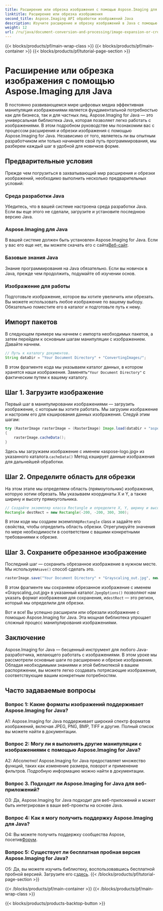```yaml
---
title: Расширение или обрезка изображения с помощью Aspose.Imaging для Java
linktitle: Расширение или обрезка изображения
second_title: Aspose.Imaging API обработки изображений Java
description: Изучите расширение и обрезку изображений в Java с помощью Aspose.Imaging. Пошаговое руководство для разработчиков. Совершенствуйте свои навыки манипулирования изображениями.
weight: 12
url: /ru/java/document-conversion-and-processing/image-expansion-or-cropping/
---
```


{{< blocks/products/pf/main-wrap-class >}}
{{< blocks/products/pf/main-container >}}
{{< blocks/products/pf/tutorial-page-section >}}

# Расширение или обрезка изображения с помощью Aspose.Imaging для Java

В постоянно развивающемся мире цифровых медиа эффективная манипуляция изображениями является фундаментальной потребностью как для бизнеса, так и для частных лиц. Aspose.Imaging for Java — это универсальная библиотека Java, которая позволяет легко работать с изображениями. В этом подробном руководстве мы познакомим вас с процессом расширения и обрезки изображения с помощью Aspose.Imaging for Java. Независимо от того, являетесь ли вы опытным разработчиком или только начинаете свой путь программирования, мы разберем каждый шаг в удобной для новичков форме.

## Предварительные условия

Прежде чем погрузиться в захватывающий мир расширения и обрезки изображений, необходимо выполнить несколько предварительных условий:

### Среда разработки Java

Убедитесь, что в вашей системе настроена среда разработки Java. Если вы еще этого не сделали, загрузите и установите последнюю версию Java.

### Aspose.Imaging для Java

 В вашей системе должен быть установлен Aspose.Imaging for Java. Если у вас его еще нет, вы можете скачать его с сайта[Веб-сайт](https://releases.aspose.com/imaging/java/).

### Базовые знания Java

Знание программирования на Java обязательно. Если вы новичок в Java, прежде чем продолжить, подумайте об изучении основ.

### Изображение для работы

Подготовьте изображение, которое вы хотите увеличить или обрезать. Вы можете использовать любое изображение по вашему выбору. Обязательно поместите его в каталог и подготовьте путь к нему.

## Импорт пакетов

В следующем примере мы начнем с импорта необходимых пакетов, а затем перейдем к основным шагам манипуляции с изображением. Давайте начнем.

```java
// Путь к каталогу документов.
String dataDir = "Your Document Directory" + "ConvertingImages/";
```

 В этом фрагменте кода мы указываем каталог данных, в котором хранятся наши изображения. Заменять`"Your Document Directory"` с фактическим путем к вашему каталогу.

## Шаг 1. Загрузите изображение

Первый шаг в манипулировании изображениями — загрузить изображение, с которым вы хотите работать. Мы загрузим изображение и настроим его для кэширования данных изображения. Следуй этим шагам:

```java
try (RasterImage rasterImage = (RasterImage) Image.load(dataDir + "aspose-logo.jpg"))
{
    rasterImage.cacheData();
}
```

 Здесь мы загружаем изображение с именем «aspose-logo.jpg» из указанного каталога.`cacheData()` Метод кэширует данные изображения для дальнейшей обработки.

## Шаг 2. Определите область для обрезки

На этом этапе мы определяем область (прямоугольник) изображения, которую хотим обрезать. Мы указываем координаты X и Y, а также ширину и высоту прямоугольника.

```java
// Создайте экземпляр класса Rectangle и определите X, Y, ширину и высоту прямоугольника.
Rectangle destRect = new Rectangle(-200, -200, 300, 300);
```

 В этом коде мы создаем экземпляр`Rectangle` class и задайте его свойства, чтобы определить область обрезки. Отрегулируйте значения по мере необходимости в соответствии с вашими конкретными требованиями к обрезке.

## Шаг 3. Сохраните обрезанное изображение

 Последний шаг — сохранить обрезанное изображение в нужном месте. Мы используем`save()` способ сделать это. 

```java
rasterImage.save("Your Document Directory" + "Grayscaling_out.jpg", new JpegOptions(), destRect);
```

В этом фрагменте мы сохраняем обрезанное изображение с именем «Grayscaling_out.jpg» в указанный каталог.`JpegOptions()` позволяют нам указать формат изображения для сохранения, и`destRect` — это регион, который мы определили для обрезки.

Вот и все! Вы успешно расширили или обрезали изображение с помощью Aspose.Imaging for Java. Эта мощная библиотека упрощает сложный процесс манипулирования изображениями.

## Заключение

Aspose.Imaging for Java — бесценный инструмент для любого Java-разработчика, желающего работать с изображениями. В этом уроке мы рассмотрели основные шаги по расширению и обрезке изображения. Обладая необходимыми знаниями и этой библиотекой в вашем распоряжении, вы можете легко создавать потрясающие изображения, соответствующие вашим конкретным потребностям.

## Часто задаваемые вопросы

### Вопрос 1: Какие форматы изображений поддерживает Aspose.Imaging for Java?
   
A1: Aspose.Imaging for Java поддерживает широкий спектр форматов изображений, включая JPEG, PNG, BMP, TIFF и другие. Полный список вы можете найти в документации.

### Вопрос 2: Могу ли я выполнять другие манипуляции с изображениями с помощью Aspose.Imaging for Java?

А2: Абсолютно! Aspose.Imaging for Java предоставляет множество функций, таких как изменение размера, поворот и применение фильтров. Подробную информацию можно найти в документации.

### Вопрос 3. Подходит ли Aspose.Imaging for Java для веб-приложений?

О3: Да, Aspose.Imaging for Java подходит для веб-приложений и может быть интегрирован в ваши веб-проекты на основе Java.

### Вопрос 4: Как я могу получить поддержку Aspose.Imaging для Java?

 О4: Вы можете получить поддержку сообщества Aspose, посетив[Форум](https://forum.aspose.com/).

### Вопрос 5: Существует ли бесплатная пробная версия Aspose.Imaging for Java?

 О5: Да, вы можете изучить библиотеку, воспользовавшись бесплатной пробной версией. Загрузите его с[здесь](https://releases.aspose.com/).
{{< /blocks/products/pf/tutorial-page-section >}}

{{< /blocks/products/pf/main-container >}}
{{< /blocks/products/pf/main-wrap-class >}}

{{< blocks/products/products-backtop-button >}}
